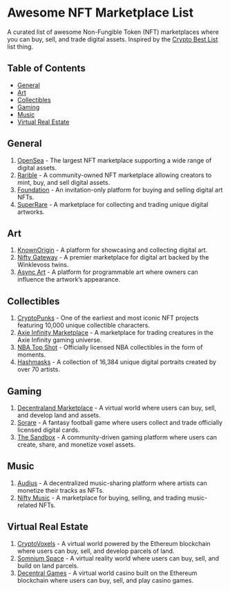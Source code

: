 # Awesome NFT Marketplace List

A curated list of awesome Non-Fungible Token (NFT) marketplaces where you can buy, sell, and trade digital assets. Inspired by the [Crypto Best List](https://cryptobestlist.com/category/nft-marketplaces/) list thing.

## Table of Contents

- [General](#general)
- [Art](#art)
- [Collectibles](#collectibles)
- [Gaming](#gaming)
- [Music](#music)
- [Virtual Real Estate](#virtual-real-estate)

## General

1. [OpenSea](https://opensea.io/) - The largest NFT marketplace supporting a wide range of digital assets.
2. [Rarible](https://rarible.com/) - A community-owned NFT marketplace allowing creators to mint, buy, and sell digital assets.
3. [Foundation](https://foundation.app/) - An invitation-only platform for buying and selling digital art NFTs.
4. [SuperRare](https://www.superrare.com/) - A marketplace for collecting and trading unique digital artworks.

## Art

1. [KnownOrigin](https://knownorigin.io/) - A platform for showcasing and collecting digital art.
2. [Nifty Gateway](https://niftygateway.com/) - A premier marketplace for digital art backed by the Winklevoss twins.
3. [Async Art](https://async.art/) - A platform for programmable art where owners can influence the artwork’s appearance.

## Collectibles

1. [CryptoPunks](https://www.larvalabs.com/cryptopunks) - One of the earliest and most iconic NFT projects featuring 10,000 unique collectible characters.
2. [Axie Infinity Marketplace](https://marketplace.axieinfinity.com/) - A marketplace for trading creatures in the Axie Infinity gaming universe.
3. [NBA Top Shot](https://www.nbatopshot.com/) - Officially licensed NBA collectibles in the form of moments.
4. [Hashmasks](https://www.thehashmasks.com/) - A collection of 16,384 unique digital portraits created by over 70 artists.

## Gaming

1. [Decentraland Marketplace](https://market.decentraland.org/) - A virtual world where users can buy, sell, and develop land and assets.
2. [Sorare](https://sorare.com/) - A fantasy football game where users collect and trade officially licensed digital cards.
3. [The Sandbox](https://sandbox.game/en/) - A community-driven gaming platform where users can create, share, and monetize voxel assets.

## Music

1. [Audius](https://audius.co/) - A decentralized music-sharing platform where artists can monetize their tracks as NFTs.
2. [Nifty Music](https://niftymusic.co/) - A marketplace for buying, selling, and trading music-related NFTs.

## Virtual Real Estate

1. [CryptoVoxels](https://www.cryptovoxels.com/) - A virtual world powered by the Ethereum blockchain where users can buy, sell, and develop parcels of land.
2. [Somnium Space](https://www.somniumspace.com/) - A virtual reality world where users can buy, sell, and build on land parcels.
3. [Decentral Games](https://decentral.games/) - A virtual world casino built on the Ethereum blockchain where users can buy, sell, and play casino games.

